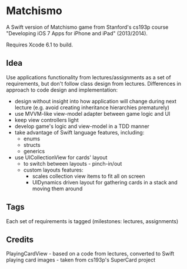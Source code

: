 # Matchismo
A Swift version of Matchismo game from Stanford's cs193p course "Developing iOS 7 Apps for iPhone and iPad" (2013/2014).

Requires Xcode 6.1 to build.

## Idea
Use applications functionality from lectures/assignments as a set of requirements, but don't follow class design from lectures.
Differences in approach to code design and implementation:
  - design without insight into how application will change during next lecture (e.g. avoid creating inheritance hierarchies prematurely)
  - use MVVM-like view-model adapter between game logic and UI
  - keep view controllers light
  - develop game's logic and view-model in a TDD manner
- take advantage of Swift language features, including:
  - enums
  - structs
  - generics
- use UICollectionView for cards' layout
  - to switch between layouts - pinch-in/out
  - custom layouts features:
    - scales collection view items to fit all on screen
    - UIDynamics driven layout for gathering cards in a stack and moving them around

## Tags
Each set of requirements is tagged (milestones: lectures, assignments)

## Credits
PlayingCardView - based on a code from lectures, converted to Swift
playing card images - taken from cs193p's SuperCard project

